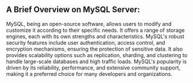 A Brief Overview on MySQL Server:
---------------------------------

MySQL, being an open-source software, allows users to modify and customize it
according to their specific needs. It offers a range of storage engines, each
with its own strengths and characteristics. MySQL's robust security features
include user authentication, access control, and encryption mechanisms,
ensuring the protection of sensitive data. It also provides scalability options
such as replication, sharding, and clustering to handle large-scale databases and
high traffic loads. MySQL's popularity is driven by its reliability, performance,
and extensive community support, making it a preferred choice for many developers
and organizations.
